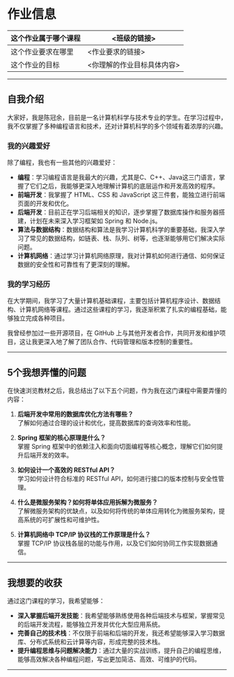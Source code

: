 # 作业信息

| 这个作业属于哪个课程   | <班级的链接>    |
| ---------------------- | --------------- |
| 这个作业要求在哪里     | <作业要求的链接> |
| 这个作业的目标         | <你理解的作业目标具体内容> |

---

## 自我介绍

大家好，我是陈冠余，目前是一名计算机科学与技术专业的学生。在学习过程中，我不仅掌握了多种编程语言和技术，还对计算机科学的多个领域有着浓厚的兴趣。

### 我的兴趣爱好
除了编程，我也有一些其他的兴趣爱好：
- **编程**：学习编程语言是我最大的兴趣，尤其是C、C++、Java这三门语言，掌握了它们之后，我能够更深入地理解计算机的底层运作和开发高效的程序。
- **前端开发**：我掌握了 HTML、CSS 和 JavaScript 这三件套，能独立进行前端页面的开发和优化。
- **后端开发**：目前正在学习后端相关的知识，逐步掌握了数据库操作和服务器搭建，计划在未来深入学习框架如 Spring 和 Node.js。
- **算法与数据结构**：数据结构和算法是我学习计算机科学的重要基础，我深入学习了常见的数据结构，如链表、栈、队列、树等，也逐渐能够用它们解决实际问题。
- **计算机网络**：通过学习计算机网络原理，我对计算机如何进行通信、如何保证数据的安全性和可靠性有了更深刻的理解。

### 我的学习经历
在大学期间，我学习了大量计算机基础课程，主要包括计算机程序设计、数据结构、计算机网络等课程。通过这些课程的学习，我逐渐积累了扎实的编程基础，能够独立完成各种项目。

我曾经参加过一些开源项目，在 GitHub 上与其他开发者合作，共同开发和维护项目，这让我更深入地了解了团队合作、代码管理和版本控制的重要性。

---

## 5个我想弄懂的问题

在快速浏览教材之后，我总结出了以下五个问题，作为我在这门课程中需要弄懂的内容：

1. **后端开发中常用的数据库优化方法有哪些？**  
   了解如何通过合理的设计和优化，提高数据库的查询效率和性能。

2. **Spring 框架的核心原理是什么？**  
   掌握 Spring 框架中的依赖注入和面向切面编程等核心概念，理解它们如何提升后端开发的效率。

3. **如何设计一个高效的 RESTful API？**  
   学习如何设计符合标准的 RESTful API，如何进行接口的版本控制与安全性管理。

4. **什么是微服务架构？如何将单体应用拆解为微服务？**  
   了解微服务架构的优缺点，以及如何将传统的单体应用转化为微服务架构，提高系统的可扩展性和可维护性。

5. **计算机网络中 TCP/IP 协议栈的工作原理是什么？**  
   掌握 TCP/IP 协议栈各层的功能与作用，以及它们如何协同工作实现数据通信。

---

## 我想要的收获

通过这门课程的学习，我希望能够：

- **深入掌握后端开发技能**：我希望能够熟练使用各种后端技术与框架，掌握常见的后端开发流程，能够独立开发并优化大型应用系统。
- **完善自己的技术栈**：不仅限于前端和后端的开发，我还希望能够深入学习数据库、分布式系统和云计算等内容，形成完整的技术栈。
- **提升编程思维与问题解决能力**：通过大量的实战训练，提升自己的编程思维，能够高效解决各种编程问题，写出更加简洁、高效、可维护的代码。

---


